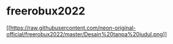 # freerobux2022
 [[https://raw.githubusercontent.com/neon-original-official/freerobux2022/master/Desain%20tanpa%20judul.png]]

